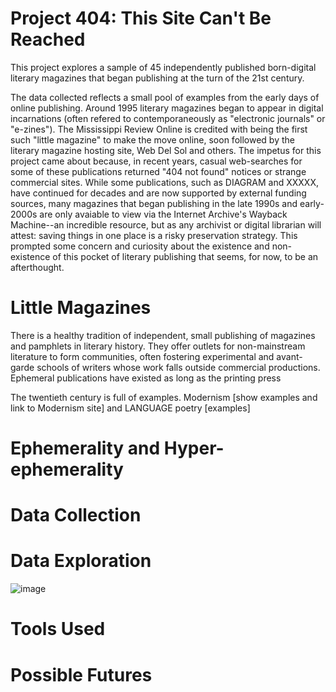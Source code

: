 # Project 404: This Site Can't Be Reached
This project explores a sample of 45 independently published born-digital literary magazines that began publishing at the turn of the 21st century. 

The data collected reflects a small pool of examples from the early days of online publishing. Around 1995 literary magazines began to appear in digital incarnations (often refered to contemporaneously as "electronic journals" or "e-zines"). The Mississippi Review Online is credited with being the first such "little magazine" to make the move online, soon followed by the literary magazine hosting site, Web Del Sol and others. The impetus for this project came about because, in recent years, casual web-searches for some of these publications returned "404 not found" notices or strange commercial sites. While some publications, such as DIAGRAM and XXXXX, have continued for decades and are now supported by external funding sources, many magazines that began publishing in the late 1990s and early-2000s are only avaiable to view via the Internet Archive's Wayback Machine--an incredible resource, but as any archivist or digital librarian will attest: saving things in one place is a risky preservation strategy. This prompted some concern and curiosity about the existence and non-existence of this pocket of literary publishing that seems, for now, to be an afterthought. 

# Little Magazines

There is a healthy tradition of independent, small publishing of magazines and pamphlets in literary history. They offer outlets for non-mainstream literature to form communities, often fostering experimental and avant-garde schools of writers whose work falls outside commercial productions. Ephemeral publications have existed as long as the printing press

The twentieth century is full of examples. Modernism [show examples and link to Modernism site] and LANGUAGE poetry [examples] 

# Ephemerality and Hyper-ephemerality

# Data Collection

# Data Exploration

![image](https://github.com/user-attachments/assets/f16ca651-f6d9-466e-a200-192f8b6ac8c8)

# Tools Used 

# Possible Futures
